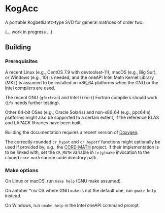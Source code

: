 # KogAcc
A portable Kogbetliantz-type SVD for general matrices of order two.

(... work in progress ...)

## Building

### Prerequisites

A recent Linux (e.g., CentOS 7.9 with devtoolset-11), macOS (e.g., Big Sur), or Windows (e.g., 10) is needed, and the oneAPI Intel Math Kernel Library (MKL) is assumed to be installed on x86_64 platforms when the GNU or the Intel compilers are used.

The recent GNU (``gfortran``) and Intel (``ifort``) Fortran compilers should work (``ifx`` needs further testing).

Other 64-bit OSes (e.g., Oracle Solaris) and non-x86_64 (e.g., ppc64le) platforms might also be supported to a certain extent, if the reference BLAS and LAPACK libraries have been built.

Building the documentation requires a recent version of [Doxygen](https://doxygen.nl).

The correctly-rounded ``cr_hypot`` and ``cr_hypotf`` functions might optionally be used if provided by, e.g., the [CORE-MATH](https://core-math.gitlabpages.inria.fr) project.
If their implementation is to be linked with, set the ``CR_MATH`` variable in ``[n|g]make`` invocation to the cloned ``core-math`` source code directory path.

### Make options

On Linux or macOS, run ``make help`` (GNU make assumed).

On antoher \*nix OS where GNU `make` is not the default one, run ``gmake help`` instead.

On Windows, run ``nmake help`` in the Intel oneAPI command prompt.
